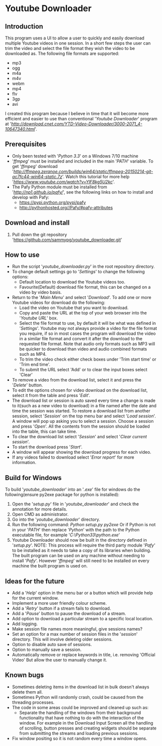 # Youtube Downloader

## Introduction
This program uses a UI to allow a user to quickly and easily download multiple Youtube videos in one session.
In a short few steps the user can trim the video and select the file format they wish the video to be downloaded as. The following file formats are supported:
  - mp3
  - ogg
  - m4a
  - m4v
  - webm
  - mp4
  - flv
  - 3gp
  - avi
  
I created this program because I believe in time that it will become more efficient and easier to use than conventional '_Youtube Downloader_' program 
at '_http://download.cnet.com/YTD-Video-Downloader/3000-2071_4-10647340.html_'.

## Prerequisites
  - Only been tested with '_Python 3.3_' on a Windows 7/10 machine
  - '_ffmpeg_' must be installed and included in the main '_PATH_' variable. To get '_ffmpeg_' download '_http://ffmpeg.zeranoe.com/builds/win64/static/ffmpeg-20150214-git-ac7fc44-win64-static.7z_'.
     Watch this tutorial for more help '_https://www.youtube.com/watch?v=YlF8kg5U2kc_'.
  - The Pafy Python module must be installed from '_http://np1.github.io/pafy/_', see the following links on how to install and develop with Pafy:
    - https://pypi.python.org/pypi/pafy
    - http://pythonhosted.org//Pafy/#pafy-attributes
    
## Download and install
  1. Pull down the git repository 'https://github.com/sammypg/youtube_downloader.git'
  
## How to use
  - Run the script '_youtube_downloader.py_' in the root repository directory.
  - To change default settings go to '_Settings_' to change the following options:
       - Default location to download the Youtube videos too.
       - Favourite(Default) download file format, this can be changed on a video by video basis.
  - Return to the '_Main Menu_' and select '_Download_'. To add one or more Youtube videos for download do the following:
      - Load the video on Youtube that you want to download.
      - Copy and paste the URL at the top of your web browser into the '_Youtube URL_' box.
      - Select the file format to use, by default it will be what was defined in '_Settings_'. Youtube may not always provide a video for the file format you require, if so in most cases
        the program will download the video in a similar file format and convert it after the download to the requested file format. Note that audio only formats
        such as MP3 will be quicker to download than video and audio combined formats such as MP4.
      - To trim the video check either check boxes under 'Trim start time' or 'Trim end time'.
      - To submit the URL select 'Add' or to clear the input boxes select 'Clear'
  - To remove a video from the download list, select it and press the '_Delete_' button.
  - To edit the options chosen for video download on the download list, select it from the table and press '_Edit_'.
  - The download list or session is auto saved every time a change is made to it(such as a new video to download) in a file named after the date and time the session was started.
    To restore a download list from another session, select '_Session_' on the top menu bar and select '_Load session_'. A window will pop up asking
    you to select a session. Choose a session and press '_Open_'. All the contents from the session should be loaded into the table, this can take time.
  - To clear the download list select '_Session_' and select '_Clear current session_'.
  - To start the download press '_Start_'.
  - A window will appear showing the download progress for each video.
  - If any videos failed to download select '_Error report_' for more information.
  
## Build for Windows
To build '_youtube_downloader_' into an '_.exe_' file for windows do the following(ensure py2exe
package for python is installed):
  1. Open the '_setup.py_' file in '_youtube_downloader_' and check the annotation for more details.
  2. Open CMD as administrator.
  3. Go into the '_youtube_downloader_' directory.
  4. Run the following command:
         _Python setup.py py2exe_
     Or if Python is not in your '_PATH_' then replace '_Python_' with the path to the Python
     executable file, for example '_C:\Python33\python.exe_'
  5. Youtube Downloader should now be built in the directory defined in '_setup.py_'.
NOTE: This process will require the third party module '_Pafy_' to be installed as it needs to take a copy of its libraries when building. The built program can be used on any machine without needing to
install '_Pafy_'. However '_ffmpeg_' will still need to be installed on every machine the built program is used on.

## Ideas for the future
  - Add a '_Help_' option in the menu bar or a button which will provide help for the current window.
  - Implement a more user friendly colour scheme.
  - Add a '_Retry_' button if a stream fails to download.
  - Add a '_Pause_' button to pause the download of a stream.
  - Add option to download a particular stream to a specific local location.
  - Add logging.
  - Make session file names more meaningful, give sessions names?
  - Set an option for a max number of session files in the '_session_' directory. This will involve deleting older sessions.
  - Option to disable auto save of sessions.
  - Option to manually save a session.
  - Automatically remove or replace keywords in title, i.e. removing 'Official Video' But allow the user to manually change it.
  
## Known bugs
  - Sometimes deleting items in the download list in bulk doesn't always delete them all.
  - Sometimes Python will randomly crash, could be caused from the threading processes.
  - The code in some areas could be improved and cleaned up such as:
      - Separate the handling of the windows from their background functionality that have nothing to do with the interaction of the window.
        For example in the Download Input Screen all the handling of scrolling, button presses and creating widgets should be separate from submitting
        the streams and loading previous sessions.
  - Fix window positing so it is not random every time a window opens.
       